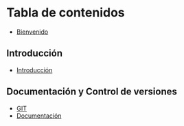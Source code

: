 # Tabla de contenidos

* [Bienvenido](README.md)

## Introducción

* [Introducción](introduccion/introduccion.md)

## Documentación y Control de versiones

* [GIT](documentacion/git.md)
* [Documentación](documentacion/markdown.md)

